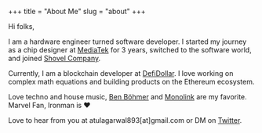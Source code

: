 +++
title = "About Me"
slug = "about"
+++

Hi folks,

I am a hardware engineer turned software developer. I started my journey as a chip designer at [MediaTek](https://www.mediatek.com) for 3 years, switched to the software world, and joined [Shovel Company](https:/shovel.company).

Currently, I am a blockchain developer at [DefiDollar](https://defidollar.finance). I love working on complex math equations and building products on the Ethereum ecosystem.

Love techno and house music, [Ben Böhmer](https://open.spotify.com/artist/5tDjiBYUsTqzd0RkTZxK7u) and [Monolink](https://open.spotify.com/artist/2I4hRNCYkPKJQlkoEZKjYx) are my favorite. Marvel Fan, Ironman is ❤️

Love to hear from you at atulagarwal893[at]gmail.com or DM on [Twitter](https://twitter.com/asquare08).
